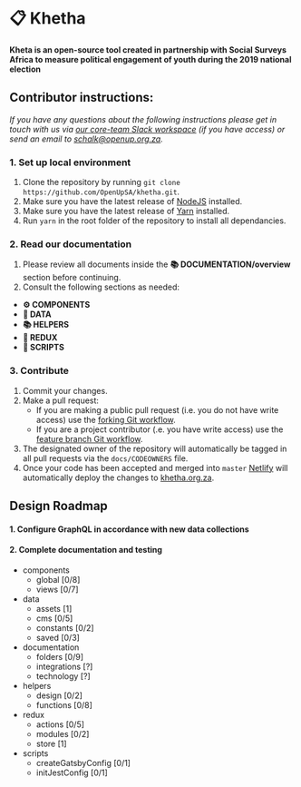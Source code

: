 # 📋 Khetha

<!-- [![](https://badges.gitter.im/OpenUpSA/kheta.svg)](https://gitter.im/OpenUpSA/kheta?utm_source=badge&utm_medium=badge&utm_campaign=pr-badge&utm_content=badge) [![](https://travis-ci.org/OpenUpSA/kheta.svg?branch=master)](https://travis-ci.org/OpenUpSA/kheta) [![Netlify Status](https://api.netlify.com/api/v1/badges/f6f9212e-38e3-4a26-8998-9698b5b2bd08/deploy-status)](https://app.netlify.com/sites/kheta/deploys) -->

**Kheta is an open-source tool created in partnership with Social Surveys Africa to measure political engagement of youth during the 2019 national election**

## Contributor instructions:

*If you have any questions about the following instructions please get in touch with us via [our core-team Slack workspace](https://openupsa.slack.com) (if you have access) or send an email to [schalk@openup.org.za](mailto:schalk@openup.org.za).*

### 1. Set up local environment
1. Clone the repository by running `git clone https://github.com/OpenUpSA/khetha.git`.
2. Make sure you have the latest release of [NodeJS](https://nodejs.org/en/) installed.
3. Make sure you have the latest release of [Yarn](https://yarnpkg.com/en/docs/install) installed.
4. Run `yarn` in the root folder of the repository to install all dependancies.

### 2. Read our documentation
1. Please review all documents inside the **📚 DOCUMENTATION/overview** section before continuing.
2. Consult the following sections as needed:
  - **⚙ COMPONENTS**
  - **💾 DATA**
  - **📚 HELPERS**
  - **📡 REDUX**
  - **🤖 SCRIPTS**

### 3. Contribute
1. Commit your changes.
2. Make a pull request:
   - If you are making a public pull request (i.e. you do not have write access) use the [forking Git workflow](https://www.atlassian.com/git/tutorials/comparing-workflows/forking-workflow).
   - If you are a project contributor (.e. you have write access) use the [feature branch Git workflow](https://www.atlassian.com/git/tutorials/comparing-workflows/feature-branch-workflow).
3. The designated owner of the repository will automatically be tagged in all pull requests via the `docs/CODEOWNERS` file.
4. Once your code has been accepted and merged into `master` [Netlify](#netlify) will automatically deploy the changes to [khetha.org.za](http://khetha.org.za).

## Design Roadmap

#### 1. Configure GraphQL in accordance with new data collections

#### 2. Complete documentation and testing

- components
  - global [0/8]
  - views [0/7]
- data
  - assets [1]
  - cms [0/5]
  - constants [0/2]
  - saved [0/3]
- documentation
  - folders [0/9]
  - integrations [?]
  - technology [?]
- helpers
  - design [0/2]
  - functions [0/8]
- redux
  - actions [0/5]
  - modules [0/2]
  - store [1]
- scripts
  - createGatsbyConfig [0/1]
  - initJestConfig [0/1]